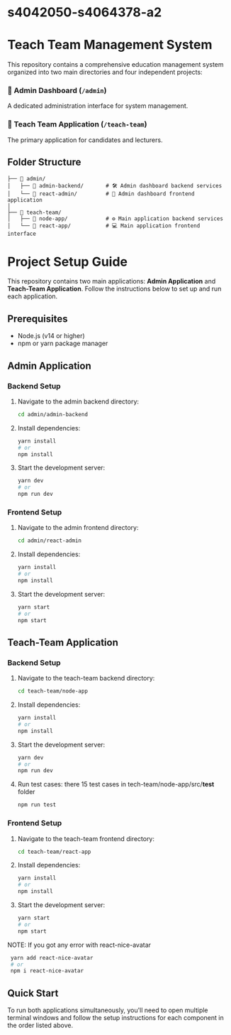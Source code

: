 # s4042050-s4064378-a2


# Teach Team Management System

This repository contains a comprehensive education management system organized into two main directories and four independent projects:

### 📁 Admin Dashboard (`/admin`)
A dedicated administration interface for system management.

### 📁 Teach Team Application (`/teach-team`)
The primary application for candidates and lecturers.

## Folder Structure

```text
├── 📁 admin/
│   ├── 📁 admin-backend/       # 🛠️ Admin dashboard backend services
│   └── 📁 react-admin/         # 🎨 Admin dashboard frontend application
│
├── 📁 teach-team/
│   ├── 📁 node-app/            # ⚙️ Main application backend services
│   └── 📁 react-app/           # 💻 Main application frontend interface

```

# Project Setup Guide

This repository contains two main applications: **Admin Application** and **Teach-Team Application**. Follow the instructions below to set up and run each application.

## Prerequisites

- Node.js (v14 or higher)
- npm or yarn package manager

## Admin Application

### Backend Setup

1. Navigate to the admin backend directory:
   ```bash
   cd admin/admin-backend
   ```

2. Install dependencies:
   ```bash
   yarn install
   # or
   npm install
   ```

3. Start the development server:
   ```bash
   yarn dev
   # or
   npm run dev
   ```

### Frontend Setup

1. Navigate to the admin frontend directory:
   ```bash
   cd admin/react-admin
   ```

2. Install dependencies:
   ```bash
   yarn install
   # or
   npm install
   ```

3. Start the development server:
   ```bash
   yarn start
   # or
   npm start
   ```

## Teach-Team Application

### Backend Setup

1. Navigate to the teach-team backend directory:
   ```bash
   cd teach-team/node-app
   ```

2. Install dependencies:
   ```bash
   yarn install
   # or
   npm install
   ```

3. Start the development server:
   ```bash
   yarn dev
   # or
   npm run dev
   ```
4. Run test cases:
   there 15 test cases in tech-team/node-app/src/__test__ folder
   ```bash
   npm run test
   ```

### Frontend Setup

1. Navigate to the teach-team frontend directory:
   ```bash
   cd teach-team/react-app
   ```

2. Install dependencies:
   ```bash
   yarn install
   # or
   npm install
   ```

3. Start the development server:
   ```bash
   yarn start
   # or
   npm start
   ```

NOTE: If you got any error with react-nice-avatar

   ```bash
    yarn add react-nice-avatar
    # or
    npm i react-nice-avatar
   ```

## Quick Start

To run both applications simultaneously, you'll need to open multiple terminal windows and follow the setup instructions for each component in the order listed above.


